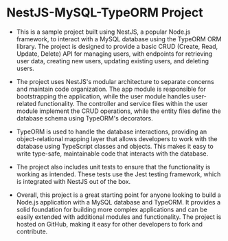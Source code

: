# NestJS-MySQL-TypeORM Project

- This is a sample project built using NestJS, a popular Node.js framework, to interact with a MySQL database using the TypeORM ORM library. The project is designed to provide a basic CRUD (Create, Read, Update, Delete) API for managing users, with endpoints for retrieving user data, creating new users, updating existing users, and deleting users.

- The project uses NestJS's modular architecture to separate concerns and maintain code organization. The app module is responsible for bootstrapping the application, while the user module handles user-related functionality. The controller and service files within the user module implement the CRUD operations, while the entity files define the database schema using TypeORM's decorators.

- TypeORM is used to handle the database interactions, providing an object-relational mapping layer that allows developers to work with the database using TypeScript classes and objects. This makes it easy to write type-safe, maintainable code that interacts with the database.

- The project also includes unit tests to ensure that the functionality is working as intended. These tests use the Jest testing framework, which is integrated with NestJS out of the box.

- Overall, this project is a great starting point for anyone looking to build a Node.js application with a MySQL database and TypeORM. It provides a solid foundation for building more complex applications and can be easily extended with additional modules and functionality. The project is hosted on GitHub, making it easy for other developers to fork and contribute.
